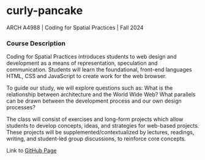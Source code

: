 # curly-pancake

ARCH A4988 | Coding for Spatial Practices | Fall 2024

### Course Description

Coding for Spatial Practices introduces students to web design and development as a means of representation, speculation and communication. Students will learn the foundational, front-end languages HTML, CSS and JavaScript to create work for the web browser.

To guide our study, we will explore questions such as: What is the relationship between architecture and the World Wide Web? What parallels can be drawn between the development process and our own design processes?

The class will consist of exercises and long-form projects which allow students to develop concepts, ideas, and strategies for web-based projects. These projects will be supplemented/contextualized by lectures, readings, writing, and student-led group discussions, to reinforce core concepts.

Link to [GitHub Page](https://celestelayne.github.io/curly-pancake/)
